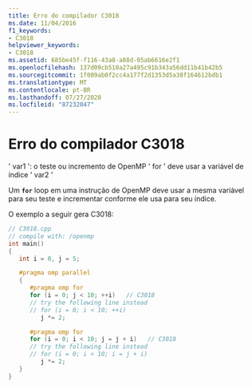 ```yaml
---
title: Erro do compilador C3018
ms.date: 11/04/2016
f1_keywords:
- C3018
helpviewer_keywords:
- C3018
ms.assetid: 685be45f-f116-43a8-a88d-05ab6616e2f1
ms.openlocfilehash: 137d09cb510a27a495c91b343a56dd11b41b42b5
ms.sourcegitcommit: 1f009ab0f2cc4a177f2d1353d5a38f164612bdb1
ms.translationtype: MT
ms.contentlocale: pt-BR
ms.lasthandoff: 07/27/2020
ms.locfileid: "87232047"
---
```

# <a name="compiler-error-c3018"></a>Erro do compilador C3018

' var1 ': o teste ou incremento de OpenMP ' for ' deve usar a variável de índice ' var2 '

Um **`for`** loop em uma instrução de OpenMP deve usar a mesma variável para seu teste e incrementar conforme ele usa para seu índice.

O exemplo a seguir gera C3018:

```cpp
// C3018.cpp
// compile with: /openmp
int main()
{
   int i = 0, j = 5;

   #pragma omp parallel
   {
      #pragma omp for
      for (i = 0; j < 10; ++i)   // C3018
      // try the following line instead
      // for (i = 0; i < 10; ++i)
         j *= 2;

      #pragma omp for
      for (i = 0; i < 10; j = j + i)   // C3018
      // try the following line instead
      // for (i = 0; i < 10; i = j + i)
         j *= 2;
   }
}
```
